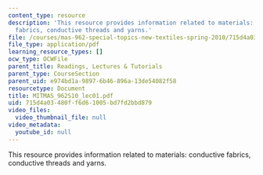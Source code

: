 ```yaml
---
content_type: resource
description: 'This resource provides information related to materials: conductive
  fabrics, conductive threads and yarns.'
file: /courses/mas-962-special-topics-new-textiles-spring-2010/715d4a03480ff6d61005bd7fd2bbd879_MITMAS_962S10_lec01.pdf
file_type: application/pdf
learning_resource_types: []
ocw_type: OCWFile
parent_title: Readings, Lectures & Tutorials
parent_type: CourseSection
parent_uid: e974bd1a-9897-6b46-896a-13de54082f58
resourcetype: Document
title: MITMAS_962S10_lec01.pdf
uid: 715d4a03-480f-f6d6-1005-bd7fd2bbd879
video_files:
  video_thumbnail_file: null
video_metadata:
  youtube_id: null
---
```

This resource provides information related to materials: conductive fabrics, conductive threads and yarns.

